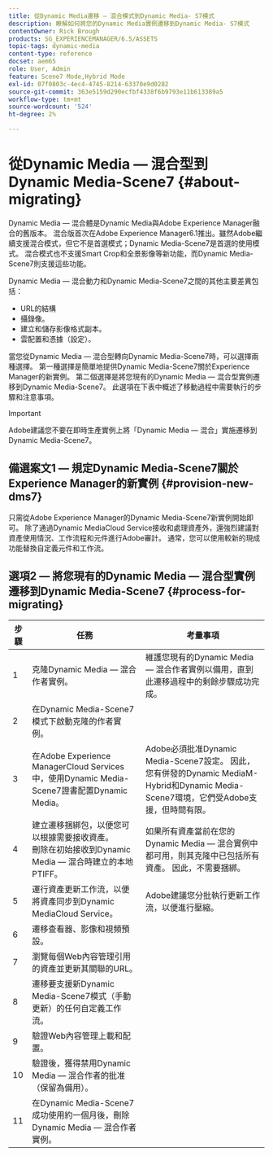 ```yaml
---
title: 從Dynamic Media遷移 — 混合模式到Dynamic Media- S7模式
description: 瞭解如何將您的Dynamic Media實例遷移到Dynamic Media- S7模式
contentOwner: Rick Brough
products: SG_EXPERIENCEMANAGER/6.5/ASSETS
topic-tags: dynamic-media
content-type: reference
docset: aem65
role: User, Admin
feature: Scene7 Mode,Hybrid Mode
exl-id: 07f0803c-4ec4-4745-8214-63370e9d0282
source-git-commit: 363e5159d290ecfbf4338f6b9793e11b613389a5
workflow-type: tm+mt
source-wordcount: '524'
ht-degree: 2%

---
```


# 從Dynamic Media — 混合型到Dynamic Media-Scene7 {#about-migrating}

Dynamic Media — 混合體是Dynamic Media與Adobe Experience Manager融合的舊版本。 混合版首次在Adobe Experience Manager6.1推出。雖然Adobe繼續支援混合模式，但它不是首選模式；Dynamic Media-Scene7是首選的使用模式。 混合模式也不支援Smart Crop和全景影像等新功能，而Dynamic Media-Scene7則支援這些功能。

Dynamic Media — 混合動力和Dynamic Media-Scene7之間的其他主要差異包括：

* URL的結構
* 攝錄像。
* 建立和儲存影像格式副本。
* 雲配置和憑據（設定）。

當您從Dynamic Media — 混合型轉向Dynamic Media-Scene7時，可以選擇兩種選擇。 第一種選擇是簡單地提供Dynamic Media-Scene7關於Experience Manager的新實例。 第二個選擇是將您現有的Dynamic Media — 混合型實例遷移到Dynamic Media-Scene7。 此選項在下表中概述了移動過程中需要執行的步驟和注意事項。

>[!IMPORTANT]
>
>Adobe建議您不要在即時生產實例上將「Dynamic Media — 混合」實施遷移到Dynamic Media-Scene7。

## 備選案文1 — 規定Dynamic Media-Scene7關於Experience Manager的新實例 {#provision-new-dms7}

只需從Adobe Experience Manager的Dynamic Media-Scene7新實例開始即可。 除了通過Dynamic MediaCloud Service接收和處理資產外，還強烈建議對資產使用情況、工作流程和元件進行Adobe審計。 通常，您可以使用較新的現成功能替換自定義元件和工作流。

## 選項2 — 將您現有的Dynamic Media — 混合型實例遷移到Dynamic Media-Scene7 {#process-for-migrating}

| 步驟 | 任務 | 考量事項 |
|---|---|---|
| 1 | 克隆Dynamic Media — 混合作者實例。 | 維護您現有的Dynamic Media — 混合作者實例以備用，直到此遷移過程中的剩餘步驟成功完成。 |
| 2 | 在Dynamic Media-Scene7模式下啟動克隆的作者實例。 |  |
| 3 | 在Adobe Experience ManagerCloud Services中，使用Dynamic Media-Scene7證書配置Dynamic Media。 | Adobe必須批准Dynamic Media-Scene7設定。 因此，您有併發的Dynamic MediaM-Hybrid和Dynamic Media-Scene7環境，它們受Adobe支援，但時間有限。 |
| 4 | 建立遷移捆綁包，以便您可以根據需要接收資產。<br>刪除在初始接收到Dynamic Media — 混合時建立的本地PTIFF。 | 如果所有資產當前在您的Dynamic Media — 混合實例中都可用，則其克隆中已包括所有資產。 因此，不需要捆綁。 |
| 5 | 運行資產更新工作流，以便將資產同步到Dynamic MediaCloud Service。 | Adobe建議您分批執行更新工作流，以便進行壓縮。 |
| 6 | 遷移查看器、影像和視頻預設。 |  |
| 7 | 瀏覽每個Web內容管理引用的資產並更新其關聯的URL。 |  |
| 8 | 遷移要支援新Dynamic Media-Scene7模式（手動更新）的任何自定義工作流。 |  |
| 9 | 驗證Web內容管理上載和配置。 |  |
| 10 | 驗證後，獲得禁用Dynamic Media — 混合作者的批准（保留為備用）。 |  |
| 11 | 在Dynamic Media-Scene7成功使用約一個月後，刪除Dynamic Media — 混合作者實例。 |  |

